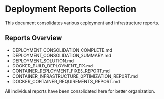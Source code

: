 # Deployment Reports Collection

This document consolidates various deployment and infrastructure reports.

## Reports Overview

- DEPLOYMENT_CONSOLIDATION_COMPLETE.md
- DEPLOYMENT_CONSOLIDATION_SUMMARY.md
- DEPLOYMENT_SOLUTION.md
- DOCKER_BUILD_DEPLOYMENT_FIX.md
- CONTAINER_DEPLOYMENT_FIXES_REPORT.md
- CONTAINER_INFRASTRUCTURE_OPTIMIZATION_REPORT.md
- DOCKER_CONTAINER_REQUIREMENTS_REPORT.md

All individual reports have been consolidated here for better organization.
